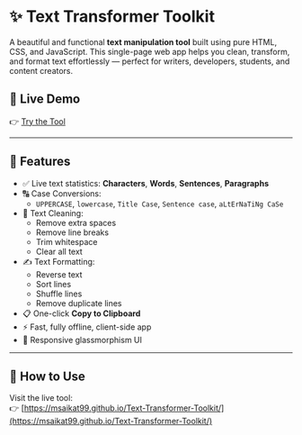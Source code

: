 # ✨ Text Transformer Toolkit

A beautiful and functional **text manipulation tool** built using pure HTML, CSS, and JavaScript. This single-page web app helps you clean, transform, and format text effortlessly — perfect for writers, developers, students, and content creators.

## 🔗 Live Demo

👉 [Try the Tool](https://msaikat99.github.io/Text-Transformer-Toolkit/)

---

## 🧰 Features

- ✅ Live text statistics: **Characters**, **Words**, **Sentences**, **Paragraphs**
- 🔠 Case Conversions:
  - `UPPERCASE`, `lowercase`, `Title Case`, `Sentence case`, `aLtErNaTiNg CaSe`
- 🧹 Text Cleaning:
  - Remove extra spaces
  - Remove line breaks
  - Trim whitespace
  - Clear all text
- ✍️ Text Formatting:
  - Reverse text
  - Sort lines
  - Shuffle lines
  - Remove duplicate lines
- 📋 One-click **Copy to Clipboard**
- ⚡ Fast, fully offline, client-side app
- 🌈 Responsive glassmorphism UI

---

## 📁 How to Use
Visit the live tool:  
   👉 [https://msaikat99.github.io/Text-Transformer-Toolkit/](https://msaikat99.github.io/Text-Transformer-Toolkit/)

